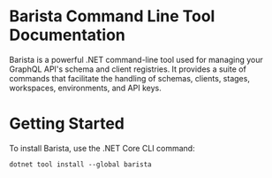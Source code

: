 # Barista Command Line Tool Documentation

Barista is a powerful .NET command-line tool used for managing your GraphQL API's schema and client registries. It provides a suite of commands that facilitate the handling of schemas, clients, stages, workspaces, environments, and API keys.

# Getting Started

To install Barista, use the .NET Core CLI command:

```
dotnet tool install --global barista 
```
